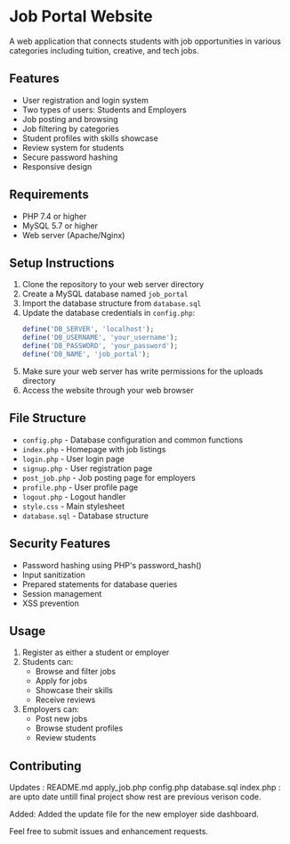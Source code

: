 # Job Portal Website

A web application that connects students with job opportunities in various categories including tuition, creative, and tech jobs.

## Features

- User registration and login system
- Two types of users: Students and Employers
- Job posting and browsing
- Job filtering by categories
- Student profiles with skills showcase
- Review system for students
- Secure password hashing
- Responsive design

## Requirements

- PHP 7.4 or higher
- MySQL 5.7 or higher
- Web server (Apache/Nginx)

## Setup Instructions

1. Clone the repository to your web server directory
2. Create a MySQL database named `job_portal`
3. Import the database structure from `database.sql`
4. Update the database credentials in `config.php`:
   ```php
   define('DB_SERVER', 'localhost');
   define('DB_USERNAME', 'your_username');
   define('DB_PASSWORD', 'your_password');
   define('DB_NAME', 'job_portal');
   ```
5. Make sure your web server has write permissions for the uploads directory
6. Access the website through your web browser

## File Structure

- `config.php` - Database configuration and common functions
- `index.php` - Homepage with job listings
- `login.php` - User login page
- `signup.php` - User registration page
- `post_job.php` - Job posting page for employers
- `profile.php` - User profile page
- `logout.php` - Logout handler
- `style.css` - Main stylesheet
- `database.sql` - Database structure

## Security Features

- Password hashing using PHP's password_hash()
- Input sanitization
- Prepared statements for database queries
- Session management
- XSS prevention

## Usage

1. Register as either a student or employer
2. Students can:
   - Browse and filter jobs
   - Apply for jobs
   - Showcase their skills
   - Receive reviews
3. Employers can:
   - Post new jobs
   - Browse student profiles
   - Review students

## Contributing


Updates : README.md
apply_job.php
config.php
database.sql
index.php : are upto date untill final project show rest are previous verison code.

Added: Added the update file for the new employer side dashboard.

Feel free to submit issues and enhancement requests. 

